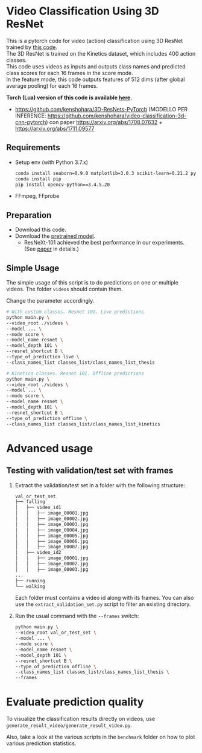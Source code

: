 # Video Classification Using 3D ResNet
This is a pytorch code for video (action) classification using 3D ResNet trained by [this code](https://github.com/kenshohara/3D-ResNets-PyTorch).  
The 3D ResNet is trained on the Kinetics dataset, which includes 400 action classes.  
This code uses videos as inputs and outputs class names and predicted class scores for each 16 frames in the score mode.  
In the feature mode, this code outputs features of 512 dims (after global average pooling) for each 16 frames.  

**Torch (Lua) version of this code is available [here](https://github.com/kenshohara/video-classification-3d-cnn).**

- https://github.com/kenshohara/3D-ResNets-PyTorch (MODELLO PER INFERENCE: https://github.com/kenshohara/video-classification-3d-cnn-pytorch) con paper https://arxiv.org/abs/1708.07632 + https://arxiv.org/abs/1711.09577

## Requirements
- Setup env (with Python 3.7.x)

  ```bash
  conda install seaborn=0.9.0 matplotlib=3.0.3 scikit-learn=0.21.2 pytorch=1.0.0 torchvision=0.2.1 cuda80=1.0 -c soumith
  conda install pip
  pip install opencv-python==3.4.5.20
  ```
- FFmpeg, FFprobe

## Preparation
* Download this code.
* Download the [pretrained model](https://drive.google.com/drive/folders/1zvl89AgFAApbH0At-gMuZSeQB_LpNP-M?usp=sharing).  
  * ResNeXt-101 achieved the best performance in our experiments. (See [paper](https://arxiv.org/abs/1711.09577) in details.)

## Simple Usage

The simple usage of this script is to do predictions on one or multiple videos. The folder `videos` should
contain them.

Change the parameter accordingly.

```bash
# With custom classes. Resnet 101. Live predictions
python main.py \
--video_root ./videos \
--model ... \
--mode score \
--model_name resnet \
--model_depth 101 \
--resnet_shortcut B \
--type_of_prediction live \
--class_names_list classes_list/class_names_list_thesis

# Kinetics classes. Resnet 101. Offline predictions
python main.py \
--video_root ./videos \
--model ... \
--mode score \
--model_name resnet \
--model_depth 101 \
--resnet_shortcut B \
--type_of_prediction offline \
--class_names_list classes_list/class_names_list_kinetics
```

# Advanced usage

## Testing with validation/test set with frames

1. Extract the validation/test set in a folder with the following structure:

    ```bash
    val_or_test_set
    ├── falling
    │   ├── video_id1
    │   │   ├── image_00001.jpg
    │   │   ├── image_00002.jpg
    │   │   ├── image_00003.jpg
    │   │   ├── image_00004.jpg
    │   │   ├── image_00005.jpg
    │   │   ├── image_00006.jpg
    │   │   ├── image_00007.jpg
    │   ├── video_id2
    │   │   ├── image_00001.jpg
    │   │   ├── image_00002.jpg
    │   │   ├── image_00003.jpg
    ...
    ├── running
    └── walking
    ```
    
    Each folder must contains a video id along with its frames.
    You can also use the `extract_validation_set.py` script to filter an existing directory.

2. Run the usual command with the `--frames` switch:

    ```bash
    python main.py \
    --video_root val_or_test_set \
    --model ... \
    --mode score \
    --model_name resnet \
    --model_depth 101 \
    --resnet_shortcut B \
    --type_of_prediction offline \
    --class_names_list classes_list/class_names_list_thesis \
    --frames
   ```
   
# Evaluate prediction quality

To visualize the classification results directly on videos, use ```generate_result_video/generate_result_video.py```.

Also, take a look at the various scripts in the `benchmark` folder on how to plot various prediction statistics.